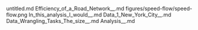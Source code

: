 untitled.md
Efficiency_of_a_Road_Network__.md
figures/speed-flow/speed-flow.png
In_this_analysis_I_would__.md
Data_1_New_York_City__.md
Data_Wrangling_Tasks_The_size__.md
Analysis__.md
